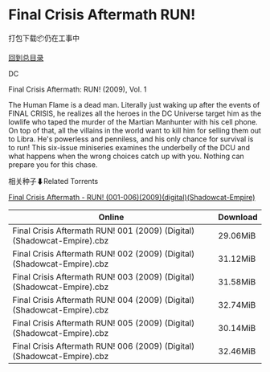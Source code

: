 # Final Crisis Aftermath RUN!

打包下载📦仍在工事中

[回到总目录](/Catalogs.md)

DC

Final Crisis Aftermath: RUN! (2009), Vol. 1

The Human Flame is a dead man. Literally just waking up after the events of FINAL CRISIS, he realizes all the heroes in the DC Universe target him as the lowlife who taped the murder of the Martian Manhunter with his cell phone. On top of that, all the villains in the world want to kill him for selling them out to Libra. He's powerless and penniless, and his only chance for survival is to run! This six-issue miniseries examines the underbelly of the DCU and what happens when the wrong choices catch up with you. Nothing can prepare you for this chase.





相关种子⬇Related Torrents

[Final Crisis Aftermath - RUN! (001-006)(2009)(digital)(Shadowcat-Empire)](https://github.com/alicewish/markdown/blob/master/torrent/Final-Crisis-Aftermath---RUN---001-006--2009--digital--Shadowcat-Empire.md)

Online | Download
--- | ---
Final Crisis Aftermath RUN! 001 (2009) (Digital) (Shadowcat-Empire).cbz | 29.06MiB
Final Crisis Aftermath RUN! 002 (2009) (Digital) (Shadowcat-Empire).cbz | 31.12MiB
Final Crisis Aftermath RUN! 003 (2009) (Digital) (Shadowcat-Empire).cbz | 31.58MiB
Final Crisis Aftermath RUN! 004 (2009) (Digital) (Shadowcat-Empire).cbz | 32.74MiB
Final Crisis Aftermath RUN! 005 (2009) (Digital) (Shadowcat-Empire).cbz | 30.14MiB
Final Crisis Aftermath RUN! 006 (2009) (Digital) (Shadowcat-Empire).cbz | 32.46MiB